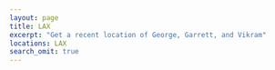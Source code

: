 ```yaml
---
layout: page
title: LAX
excerpt: "Get a recent location of George, Garrett, and Vikram"
locations: LAX
search_omit: true
---
```

